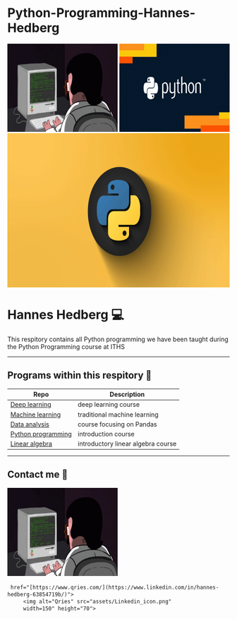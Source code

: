 # Python-Programming-Hannes-Hedberg

<img src="assets/coding.gif" alt="Coding man" width="250" height="200" />

<img src="assets/giphy.gif" alt="Coding man" width="250" height="200" />

<img src="assets/banner.gif" alt="Coding man" width="900" height="350" />

# Hannes Hedberg :computer:

This respitory contains all Python programming we have been taught during the Python Programming course at ITHS

---

## Programs within this respitory :briefcase:

| Repo                           | Description                        |
| ------------------------------ | ---------------------------------- |
| [Deep learning][dl]            | deep learning course               |
| [Machine learning][ml]         | traditional machine learning       |
| [Data analysis][data_analysis] | course focusing on Pandas          |
| [Python programming][pytprog]  | introduction course                |
| [Linear algebra][lin_alg]      | introductory linear algebra course |

<!-- | [Programmering 1][prog1]           | first programming course (gymnasiet)   | -->

[dl]: https://github.com/kokchun/Deep-learning-AI21
[ml]: https://github.com/kokchun/Maskininlarning-AI21
[pytprog]: https://github.com/kokchun/Programmering-med-Python
[data_analysis]: https://github.com/kokchun/Databehandling
[prog1]: https://github.com/NTI-Kronhus/TE19CD-PRRPRR01
[lin_alg]: https://github.com/kokchun/Linjar-algebra-21

---

## Contact me :iphone:

<img src="assets/coding.gif" alt="Coding man" width="250" height="200" />

     href="[https://www.qries.com/](https://www.linkedin.com/in/hannes-hedberg-63854719b/)">
         <img alt="Qries" src="assets/Linkedin_icon.png"
         width=150" height="70">
    

